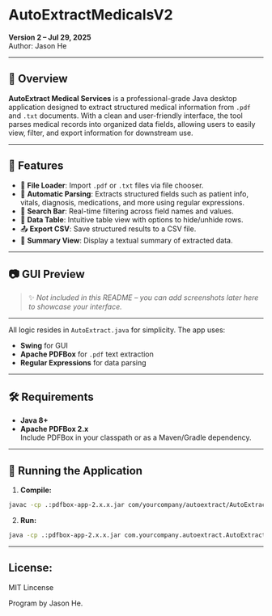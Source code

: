 # AutoExtractMedicalsV2

**Version 2 – Jul 29, 2025**  
Author: Jason He

---
 
## 🧾 Overview

**AutoExtract Medical Services** is a professional-grade Java desktop application designed to extract structured medical information from `.pdf` and `.txt` documents. With a clean and user-friendly interface, the tool parses medical records into organized data fields, allowing users to easily view, filter, and export information for downstream use.

---

## 🎯 Features

- 📂 **File Loader**: Import `.pdf` or `.txt` files via file chooser.
- 🧠 **Automatic Parsing**: Extracts structured fields such as patient info, vitals, diagnosis, medications, and more using regular expressions.
- 🔎 **Search Bar**: Real-time filtering across field names and values.
- 🧮 **Data Table**: Intuitive table view with options to hide/unhide rows.
- 📤 **Export CSV**: Save structured results to a CSV file.
- 📑 **Summary View**: Display a textual summary of extracted data.

---

## 📷 GUI Preview

> ✨ *Not included in this README – you can add screenshots later here to showcase your interface.*

---


All logic resides in `AutoExtract.java` for simplicity. The app uses:

- **Swing** for GUI
- **Apache PDFBox** for `.pdf` text extraction
- **Regular Expressions** for data parsing

---

## 🛠 Requirements

- **Java 8+**
- **Apache PDFBox 2.x**  
  Include PDFBox in your classpath or as a Maven/Gradle dependency.

---

## 🚀 Running the Application

1. **Compile:**

```bash
javac -cp .:pdfbox-app-2.x.x.jar com/yourcompany/autoextract/AutoExtract.java
```

2. **Run:**
```bash
java -cp .:pdfbox-app-2.x.x.jar com.yourcompany.autoextract.AutoExtract
```

---

## License:
MIT Lincense

Program by Jason He.

